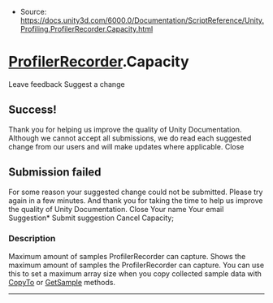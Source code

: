 * Source: https://docs.unity3d.com/6000.0/Documentation/ScriptReference/Unity.Profiling.ProfilerRecorder.Capacity.html

#  [ProfilerRecorder](https://docs.unity3d.com/6000.0/Documentation/ScriptReference/Unity.Profiling.ProfilerRecorder.html).Capacity
Leave feedback
Suggest a change
## Success!
Thank you for helping us improve the quality of Unity Documentation. Although we cannot accept all submissions, we do read each suggested change from our users and will make updates where applicable.
Close
## Submission failed
For some reason your suggested change could not be submitted. Please <a>try again</a> in a few minutes. And thank you for taking the time to help us improve the quality of Unity Documentation.
Close
Your name Your email Suggestion* Submit suggestion
Cancel
Capacity; 
### Description
Maximum amount of samples ProfilerRecorder can capture.
Shows the maximum amount of samples the ProfilerRecorder can capture. You can use this to set a maximum array size when you copy collected sample data with [CopyTo](https://docs.unity3d.com/6000.0/Documentation/ScriptReference/Unity.Profiling.ProfilerRecorder.CopyTo.html) or [GetSample](https://docs.unity3d.com/6000.0/Documentation/ScriptReference/Unity.Profiling.ProfilerRecorder.GetSample.html) methods.
* * *
